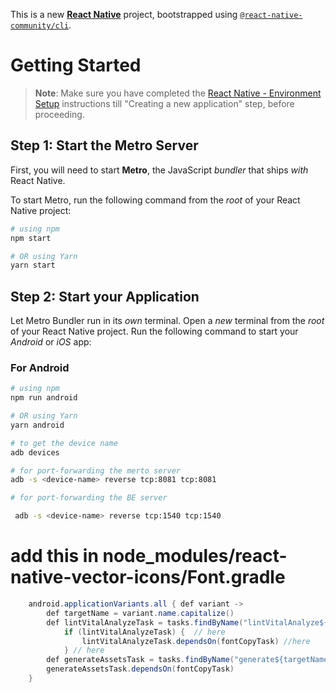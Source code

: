 This is a new [**React Native**](https://reactnative.dev) project, bootstrapped using [`@react-native-community/cli`](https://github.com/react-native-community/cli).

# Getting Started

> **Note**: Make sure you have completed the [React Native - Environment Setup](https://reactnative.dev/docs/environment-setup) instructions till "Creating a new application" step, before proceeding.

## Step 1: Start the Metro Server

First, you will need to start **Metro**, the JavaScript _bundler_ that ships _with_ React Native.

To start Metro, run the following command from the _root_ of your React Native project:

```bash
# using npm
npm start

# OR using Yarn
yarn start
```

## Step 2: Start your Application

Let Metro Bundler run in its _own_ terminal. Open a _new_ terminal from the _root_ of your React Native project. Run the following command to start your _Android_ or _iOS_ app:

### For Android

```bash
# using npm
npm run android

# OR using Yarn
yarn android
```

```bash
# to get the device name
adb devices

# for port-forwarding the merto server
adb -s <device-name> reverse tcp:8081 tcp:8081

# for port-forwarding the BE server

 adb -s <device-name> reverse tcp:1540 tcp:1540
```

# add this in node_modules/react-native-vector-icons/Font.gradle

```java
    android.applicationVariants.all { def variant ->
        def targetName = variant.name.capitalize()
        def lintVitalAnalyzeTask = tasks.findByName("lintVitalAnalyze${targetName}")  // here
            if (lintVitalAnalyzeTask) {  // here
                lintVitalAnalyzeTask.dependsOn(fontCopyTask) //here
            } // here
        def generateAssetsTask = tasks.findByName("generate${targetName}Assets")
        generateAssetsTask.dependsOn(fontCopyTask)
    }
```
